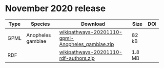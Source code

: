 # November 2020 release

<script type="application/ld+json">
  {
    "@context": "https://schema.org/",
    "@type": "Dataset",
    "creator": [
      {
        "@type": "Organization",
        "name": "WikiPathways"
      }
    ],
    "name": "WikiPathways 2020-11",
    "description": "The November 2020 release of WikiPathways, with GPML, GMT, and RDF distributions.",
    "identifier": "WikiPathways-2020-11",
    "license": "CCZero",
    "url": "https://wikipathways.org/",
    "distribution": [
      {
        "@type": "DataDownload",
        "name": "Anopheles gambiae GPML files",
        "contentSize": "82 kB",
        "encodingFormat": "application/zip",
        "contentURL": "http://data.wikipathways.org/20201110/gpml/wikipathways-20201110-gpml-Anopheles_gambiae.zip"
      }
    ]
  }
</script>

| Type | Species | Download | Size | DOI |
|-------|--------|--------|--------|--------|
| GPML | Anopheles gambiae | [wikipathways-20201110-gpml-Anopheles_gambiae.zip](http://data.wikipathways.org/20201110/gpml/wikipathways-20201110-gpml-Anopheles_gambiae.zip) | 82 kB |  |
| RDF  |                   | [wikipathways-20201110-rdf-authors.zip](http://data.wikipathways.org/20201110/rdf/wikipathways-20201110-rdf-authors.zip) | 1.8 MB |  |

